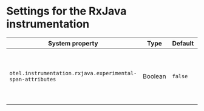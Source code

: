 # Settings for the RxJava instrumentation

| System property | Type | Default | Description |
|---|---|---|---|
| `otel.instrumentation.rxjava.experimental-span-attributes` | Boolean | `false` | Enable the capture of span attributes (experimental) for RxJava 2 and 3 instrumentation. |
